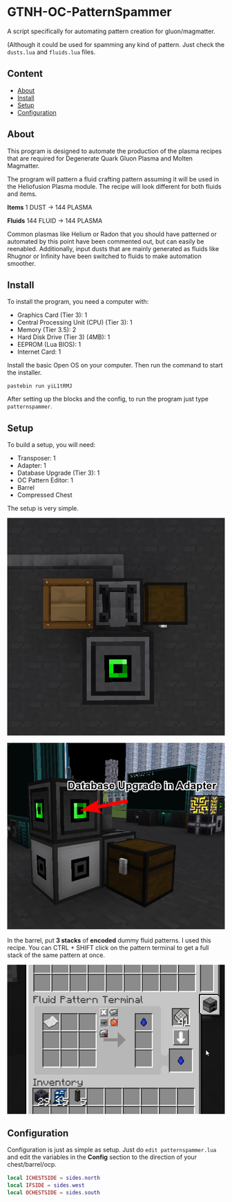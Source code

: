 # GTNH-OC-PatternSpammer
A script specifically for automating pattern creation for gluon/magmatter.

(Although it could be used for spamming any kind of pattern. Just check the `dusts.lua` and `fluids.lua` files.

## Content

- [About](#about)
- [Install](#install)
- [Setup](#setup)
- [Configuration](#configuration)

<a id="about"></a>

## About

This program is designed to automate the production of the plasma recipes that are required for Degenerate Quark Gluon Plasma and Molten Magmatter.

The program will pattern a fluid crafting pattern assuming it will be used in the Heliofusion Plasma module. The recipe will look different for both fluids and items.

**Items**
1 DUST -> 144 PLASMA

**Fluids**
144 FLUID -> 144 PLASMA

Common plasmas like Helium or Radon that you should have patterned or automated by this point have been commented out, but can easily be reenabled. Additionally, input dusts that are mainly generated as fluids like Rhugnor or Infinity have been switched to fluids to make automation smoother.

<a id="install"></a>

## Install

To install the program, you need a computer with:
- Graphics Card (Tier 3): 1
- Central Processing Unit (CPU) (Tier 3): 1
- Memory (Tier 3.5): 2
- Hard Disk Drive (Tier 3) (4MB): 1
- EEPROM (Lua BIOS): 1
- Internet Card: 1

Install the basic Open OS on your computer.
Then run the command to start the installer.

```shell
pastebin run yiL1tRMJ
```

After setting up the blocks and the config, to run the program just type `patternspammer`.

<a id="setup"></a>

## Setup

To build a setup, you will need:

- Transposer: 1
- Adapter: 1
- Database Upgrade (Tier 3): 1
- OC Pattern Editor: 1
- Barrel
- Compressed Chest

The setup is very simple.

![Top setup](/docs/topview.png)

![Side setup](/docs/sideview.png)

In the barrel, put **3 stacks** of **encoded** dummy fluid patterns. I used this recipe. You can CTRL + SHIFT click on the pattern terminal to get a full stack of the same pattern at once.

![Pattern](/docs/recipe.png)

<a id="configuration"></a>

## Configuration

Configuration is just as simple as setup. Just do `edit patternspammer.lua` and edit the variables in the **Config** section to the direction of your chest/barrel/ocp.

```lua
local ICHESTSIDE = sides.north
local IFSIDE = sides.west
local OCHESTSIDE = sides.south
```




